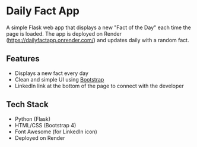 # Daily Fact App

A simple Flask web app that displays a new "Fact of the Day" each time the page is loaded. 
The app is deployed on Render (https://dailyfactapp.onrender.com/) and updates daily with a random fact.

## Features

- Displays a new fact every day
- Clean and simple UI using [Bootstrap](https://getbootstrap.com/)
- LinkedIn link at the bottom of the page to connect with the developer

## Tech Stack

- Python (Flask)
- HTML/CSS (Bootstrap 4)
- Font Awesome (for LinkedIn icon)
- Deployed on Render
